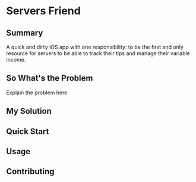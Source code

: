 # Servers Friend

## Summary

A quick and dirty iOS app with one responsibility: to be the first and only
resource for servers to be able to track their tips and manage their variable income.

## So What's the Problem

Explain the problem here

## My Solution

## Quick Start

## Usage

## Contributing
